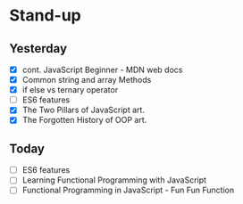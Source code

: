 # Stand-up

## Yesterday

- [x] cont. JavaScript Beginner - MDN web docs
- [x] Common string and array Methods
- [x] if else vs ternary operator
- [ ] ES6 features
- [x] The Two Pillars of JavaScript art.
- [x] The Forgotten History of OOP art.

## Today

- [ ] ES6 features
- [ ] Learning Functional Programming with JavaScript
- [ ] Functional Programming in JavaScript - Fun Fun Function
